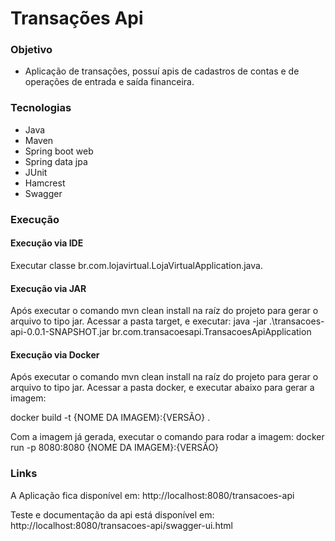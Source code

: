# Transações Api


### Objetivo
- Aplicação de transações, possuí apis de cadastros de contas e de operações de entrada e saída financeira.

### Tecnologias
- Java
- Maven
- Spring boot web
- Spring data jpa
- JUnit
- Hamcrest
- Swagger

### Execução
#### Execução via IDE
Executar classe br.com.lojavirtual.LojaVirtualApplication.java.

#### Execução via JAR
Após executar o comando mvn clean install na raíz do projeto para gerar o arquivo to tipo jar. Acessar a pasta target, e executar: 
java -jar .\transacoes-api-0.0.1-SNAPSHOT.jar br.com.transacoesapi.TransacoesApiApplication

#### Execução via Docker
<p>Após executar o comando mvn clean install na raíz do projeto para gerar o arquivo to tipo jar. Acessar a pasta docker, e executar abaixo para gerar a imagem:<p/> 
<p>docker build -t {NOME DA IMAGEM}:{VERSÃO} .</p>
<p>Com a imagem já gerada, executar o comando para rodar a imagem: docker run -p 8080:8080 {NOME DA IMAGEM}:{VERSÃO}</p>

### Links
<p>A Aplicação fica disponível em: http://localhost:8080/transacoes-api</p>
<p>Teste e documentação da api está disponível em: http://localhost:8080/transacoes-api/swagger-ui.html</p>
